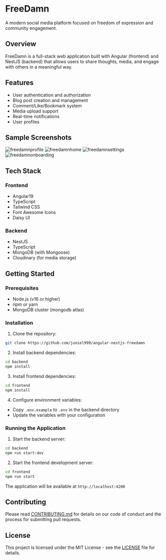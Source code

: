 # FreeDamn

A modern social media platform focused on freedom of expression and community engagement.

## Overview

FreeDamn is a full-stack web application built with Angular (frontend) and NestJS (backend) that allows users to share thoughts, media, and engage with others in a meaningful way.

## Features

- User authentication and authorization
- Blog post creation and management
- Comment/Like/Bookmark system
- Media upload support
- Real-time notifications
- User profiles

## Sample Screenshots
![freedamnprofile](https://github.com/user-attachments/assets/fe199236-2beb-4ce3-bbdf-8ae362aebd8d)
![freedamnhome](https://github.com/user-attachments/assets/5d4da29d-30cd-4eb1-bbc1-33178f86f218)
![freedamnsettings](https://github.com/user-attachments/assets/7a73734b-b68d-4f36-9b6e-e8c615694ab5)
![freedamnonboarding](https://github.com/user-attachments/assets/6b6c5ea1-a229-42e1-9b15-f7bcdc4ae48e)





## Tech Stack

### Frontend
- Angular19
- TypeScript
- Tailwind CSS
- Font Awesome Icons
- Daisy UI

### Backend
- NestJS
- TypeScript
- MongoDB (with Mongoose)
- Cloudinary (for media storage)

## Getting Started

### Prerequisites
- Node.js (v16 or higher)
- npm or yarn
- MongoDB cluster (mongodb atlas)

### Installation

1. Clone the repository:
```bash
git clone https://github.com/juniel999/angular-nestjs-freedamn
```

2. Install backend dependencies:
```bash
cd backend
npm install
```

3. Install frontend dependencies:
```bash
cd frontend
npm install
```

4. Configure environment variables:
- Copy `.env.example` to `.env` in the backend directory
- Update the variables with your configuration

### Running the Application

1. Start the backend server:
```bash
cd backend
npm run start:dev
```

2. Start the frontend development server:
```bash
cd frontend
npm run start
```

The application will be available at `http://localhost:4200`

## Contributing

Please read [CONTRIBUTING.md](CONTRIBUTING.md) for details on our code of conduct and the process for submitting pull requests.

## License

This project is licensed under the MIT License - see the [LICENSE](LICENSE) file for details.
